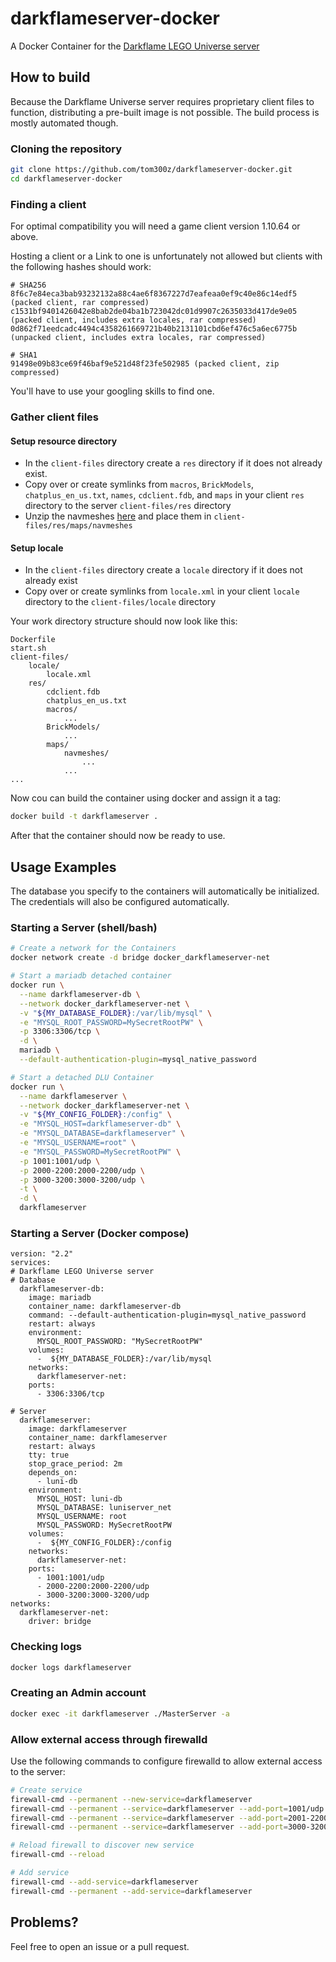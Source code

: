 # darkflameserver-docker
A Docker Container for the [Darkflame LEGO Universe server](https://github.com/DarkflameUniverse/DarkflameServer)

## How to build
Because the Darkflame Universe server requires proprietary client files to function, distributing a pre-built image is not possible. The build process is mostly automated though.

### Cloning the repository
```bash
git clone https://github.com/tom300z/darkflameserver-docker.git
cd darkflameserver-docker
```

### Finding a client

For optimal compatibility you will need a game client version 1.10.64 or above.

Hosting a client or a Link to one is unfortunately not allowed but clients with the following hashes should work:
```
# SHA256 
8f6c7e84eca3bab93232132a88c4ae6f8367227d7eafeaa0ef9c40e86c14edf5 (packed client, rar compressed)
c1531bf9401426042e8bab2de04ba1b723042dc01d9907c2635033d417de9e05 (packed client, includes extra locales, rar compressed)
0d862f71eedcadc4494c4358261669721b40b2131101cbd6ef476c5a6ec6775b (unpacked client, includes extra locales, rar compressed)
  
# SHA1
91498e09b83ce69f46baf9e521d48f23fe502985 (packed client, zip compressed)
```

You'll have to use your googling skills to find one.


### Gather client files
#### Setup resource directory
* In the `client-files` directory create a `res` directory if it does not already exist.
* Copy over or create symlinks from `macros`, `BrickModels`, `chatplus_en_us.txt`, `names`, `cdclient.fdb`, and `maps` in your client `res` directory to the server `client-files/res` directory
* Unzip the navmeshes [here](https://github.com/DarkflameUniverse/DarkflameServer/blob/main/resources/navmeshes.zip) and place them in `client-files/res/maps/navmeshes`

#### Setup locale
* In the `client-files` directory create a `locale` directory if it does not already exist
* Copy over or create symlinks from `locale.xml` in your client `locale` directory to the `client-files/locale` directory

Your work directory structure should now look like this:
```
Dockerfile
start.sh
client-files/
    locale/
        locale.xml
    res/
        cdclient.fdb
        chatplus_en_us.txt
        macros/
            ...
        BrickModels/
            ...
        maps/
            navmeshes/
                ...
            ...
...
```
Now cou can build the container using docker and assign it a tag:
```bash
docker build -t darkflameserver .
```
After that the container should now be ready to use.

## Usage Examples
The database you specify to the containers will automatically be initialized. The credentials will also be configured automatically.
### Starting a Server (shell/bash)
```bash
# Create a network for the Containers
docker network create -d bridge docker_darkflameserver-net  

# Start a mariadb detached container
docker run \
  --name darkflameserver-db \
  --network docker_darkflameserver-net \
  -v "${MY_DATABASE_FOLDER}:/var/lib/mysql" \
  -e "MYSQL_ROOT_PASSWORD=MySecretRootPW" \
  -p 3306:3306/tcp \
  -d \
  mariadb \
  --default-authentication-plugin=mysql_native_password

# Start a detached DLU Container
docker run \
  --name darkflameserver \
  --network docker_darkflameserver-net \
  -v "${MY_CONFIG_FOLDER}:/config" \
  -e "MYSQL_HOST=darkflameserver-db" \
  -e "MYSQL_DATABASE=darkflameserver" \
  -e "MYSQL_USERNAME=root" \
  -e "MYSQL_PASSWORD=MySecretRootPW" \
  -p 1001:1001/udp \
  -p 2000-2200:2000-2200/udp \
  -p 3000-3200:3000-3200/udp \
  -t \
  -d \
  darkflameserver
```
### Starting a Server (Docker compose)
```
version: "2.2"
services:
# Darkflame LEGO Universe server
# Database
  darkflameserver-db:
    image: mariadb
    container_name: darkflameserver-db
    command: --default-authentication-plugin=mysql_native_password
    restart: always
    environment:
      MYSQL_ROOT_PASSWORD: "MySecretRootPW"
    volumes:
      -  ${MY_DATABASE_FOLDER}:/var/lib/mysql
    networks:
      darkflameserver-net:
    ports:
      - 3306:3306/tcp

# Server
  darkflameserver:
    image: darkflameserver
    container_name: darkflameserver
    restart: always
    tty: true
    stop_grace_period: 2m
    depends_on:
      - luni-db
    environment:
      MYSQL_HOST: luni-db
      MYSQL_DATABASE: luniserver_net
      MYSQL_USERNAME: root
      MYSQL_PASSWORD: MySecretRootPW
    volumes:
      -  ${MY_CONFIG_FOLDER}:/config
    networks:
      darkflameserver-net:
    ports:
      - 1001:1001/udp
      - 2000-2200:2000-2200/udp
      - 3000-3200:3000-3200/udp
networks:
  darkflameserver-net:
    driver: bridge
```
### Checking logs
```bash
docker logs darkflameserver
```
### Creating an Admin account
```bash
docker exec -it darkflameserver ./MasterServer -a
```

### Allow external access through firewalld
Use the following commands to configure firewalld to allow external access to the server:
```bash
# Create service
firewall-cmd --permanent --new-service=darkflameserver
firewall-cmd --permanent --service=darkflameserver --add-port=1001/udp
firewall-cmd --permanent --service=darkflameserver --add-port=2001-2200/udp
firewall-cmd --permanent --service=darkflameserver --add-port=3000-3200/udp

# Reload firewall to discover new service
firewall-cmd --reload

# Add service
firewall-cmd --add-service=darkflameserver
firewall-cmd --permanent --add-service=darkflameserver
```

## Problems?
Feel free to open an issue or a pull request.
